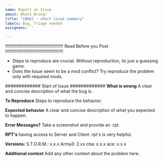 ```yaml
---
name: Report an Issue
about: Whats Wrong?
title: "[BUG] - short issue summary"
labels: Bug, Triage needed
assignees: ''

---
```


!!!!!!!!!!!!!!!!!!!!!!!!!!!!!!!!!!!!!!!!!!!!!!! Read Before you Post !!!!!!!!!!!!!!!!!!!!!!!!!!!!!!!!!!!!!!!!!!!!!!!
- Steps to reproduce are crucial. Without reproduction, its just a guessing game.
- Does the Issue seem to be a mod conflict? Try reproduce the problem only with required mods.


#############  Start of Issue #############
**What is wrong**
A clear and concise description of what the bug is.


**To Reproduce**
Steps to reproduce the behavior:


**Expected behavior**
A clear and concise description of what you expected to happen.

**Error Messages?**
Take a screenshot and provide an .rpt.

**RPT's**
having access to Server and Client .rpt's is very helpful.

**Versions:**
S.T.O.R.M.: x.x.x
Arma3: 2.xx
cba: x.x.x
ace: x.x.x

**Additional context**
Add any other context about the problem here.
